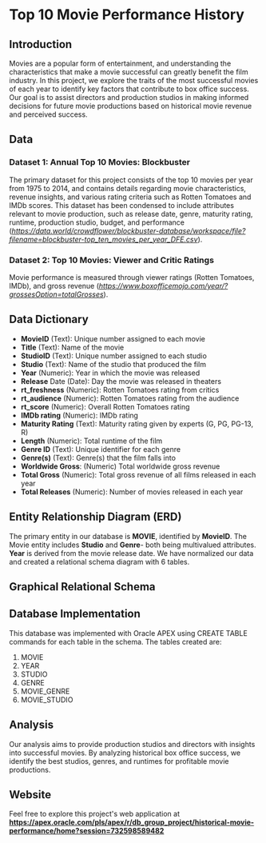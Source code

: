 # Top 10 Movie Performance History
## Introduction
Movies are a popular form of entertainment, and understanding the characteristics that make a movie successful can greatly benefit the film industry. In this project, we explore the traits of the most successful movies of each year to identify key factors that contribute to box office success. Our goal is to assist directors and production studios in making informed decisions for future movie productions based on historical movie revenue and perceived success.

## Data
### Dataset 1: Annual Top 10 Movies: Blockbuster
The primary dataset for this project consists of the top 10 movies per year from 1975 to 2014, and contains details regarding movie characteristics, revenue insights, and various rating criteria such as Rotten Tomatoes and IMDb scores. This dataset has been condensed to include attributes relevant to movie production, such as release date, genre, maturity rating, runtime, production studio, budget, and performance (_https://data.world/crowdflower/blockbuster-database/workspace/file?filename=blockbuster-top_ten_movies_per_year_DFE.csv_).

### Dataset 2: Top 10 Movies: Viewer and Critic Ratings
Movie performance is measured through viewer ratings (Rotten Tomatoes, IMDb), and gross revenue (_https://www.boxofficemojo.com/year/?grossesOption=totalGrosses_).

## Data Dictionary
- **MovieID**	(Text):	Unique number assigned to each movie
- **Title**	(Text):	Name of the movie
- **StudioID**	(Text):	Unique number assigned to each studio
- **Studio**	(Text):	Name of the studio that produced the film
- **Year**  (Numeric):	Year in which the movie was released
- **Release** Date	(Date):	Day the movie was released in theaters
- **rt_freshness**	(Numeric):	Rotten Tomatoes rating from critics
- **rt_audience**	(Numeric): Rotten Tomatoes rating from the audience
- **rt_score**	(Numeric):	Overall Rotten Tomatoes rating
- **IMDb rating**	(Numeric):	IMDb rating
- **Maturity Rating**	(Text):	Maturity rating given by experts (G, PG, PG-13, R)
- **Length**	(Numeric):	Total runtime of the film
- **Genre ID**	(Text):	Unique identifier for each genre
- **Genre(s)**	(Text):	Genre(s) that the film falls into
- **Worldwide Gross**:	(Numeric)	Total worldwide gross revenue
- **Total Gross**	(Numeric):	Total gross revenue of all films released in each year
- **Total Releases**	(Numeric):	Number of movies released in each year

## Entity Relationship Diagram (ERD)
The primary entity in our database is **MOVIE**, identified by **MovieID**. The Movie entity includes **Studio** and **Genre**- both being multivalued attributes. **Year** is derived from the movie release date. We have normalized our data and created a relational schema diagram with 6 tables.

## Graphical Relational Schema


## Database Implementation
This database was implemented with Oracle APEX using CREATE TABLE commands for each table in the schema. The tables created are:
1. MOVIE
2. YEAR
3. STUDIO
4. GENRE
5. MOVIE_GENRE
6. MOVIE_STUDIO

## Analysis
Our analysis aims to provide production studios and directors with insights into successful movies. By analyzing historical box office success, we identify the best studios, genres, and runtimes for profitable movie productions.

## Website
Feel free to explore this project's web application at **https://apex.oracle.com/pls/apex/r/db_group_project/historical-movie-performance/home?session=732598589482**
